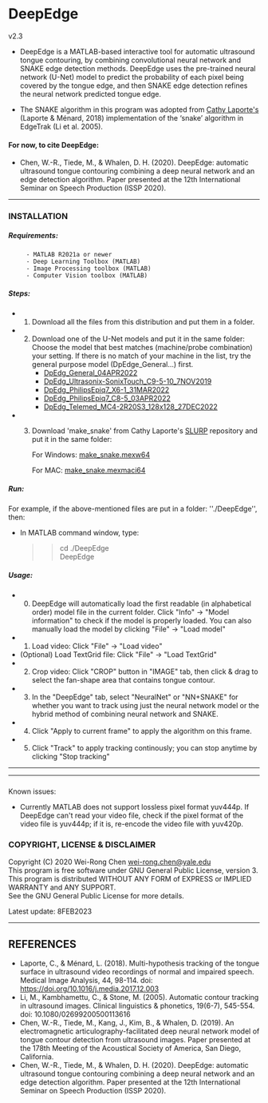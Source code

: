 # DeepEdge
v2.3
- DeepEdge is a MATLAB-based interactive tool for automatic ultrasound tongue contouring, by combining convolutional neural network and SNAKE edge detection methods. DeepEdge uses the pre-trained neural network (U-Net) model to predict the probability of each pixel being covered by the tongue edge, and then SNAKE edge detection refines the neural network predicted tongue edge. 

- The SNAKE algorithm in this program was adopted from [Cathy Laporte's]((https://www.etsmtl.ca/Professeurs/calaporte/Accueil?lang=en-CA)) (Laporte & Ménard, 2018) implementation of the ‘snake’ algorithm in EdgeTrak (Li et al. 2005).

#### For now, to cite DeepEdge:
- Chen, W.-R., Tiede, M., & Whalen, D. H. (2020). DeepEdge: automatic ultrasound tongue contouring combining a deep neural network and an edge detection algorithm. Paper presented at the 12th International Seminar on Speech Production (ISSP 2020). 

------------------------------------------
### INSTALLATION


##### Requirements:
         - MATLAB R2021a or newer
         - Deep Learning Toolbox (MATLAB)
         - Image Processing toolbox (MATLAB)
         - Computer Vision toolbox (MATLAB)
##### Steps:
- 1. Download all the files from this distribution and put them in a folder. 
  
- 2. Download one of the U-Net models and put it in the same folder: 
    Choose the model that best matches (machine/probe combination) your setting. 
    If there is no match of your machine in the list, try the general purpose model (DpEdge_General...) first.
      - [DpEdg_General_04APR2022](https://yaleedu-my.sharepoint.com/:u:/g/personal/wei-rong_chen_yale_edu/EeDIJCPppZRHqMZnHYtn574B-uLfHler97yzCtzXDq5a_A?e=KcZB64)
      - [DpEdg_Ultrasonix-SonixTouch_C9-5-10_7NOV2019](https://yaleedu-my.sharepoint.com/:u:/g/personal/wei-rong_chen_yale_edu/EXsijdmwl8hDuP1vKsbHdoIB3hXRq5fJNBa80H9BsyK_TA)
      - [DpEdg_PhilipsEpiq7_X6-1_31MAR2022](https://yaleedu-my.sharepoint.com/:u:/g/personal/wei-rong_chen_yale_edu/EfwIjdGuBNpHoo8gKF8KawQBbbiihSoNZ1mA090bPMQCHw?e=32RXCH)
      - [DpEdg_PhilipsEpiq7_C8-5_03APR2022](https://yaleedu-my.sharepoint.com/:u:/g/personal/wei-rong_chen_yale_edu/EdJcEUJQ7ZhAuDo4EPiPiEgBNGvALYBuYy3lVZp7Lp3vFQ?e=BVpzB8)
      - [DpEdg_Telemed_MC4-2R20S3_128x128_27DEC2022](https://yaleedu-my.sharepoint.com/:u:/g/personal/wei-rong_chen_yale_edu/EVJg8mWLQ1hDhYt5M0arZ4kB60MxpHycADOl4S_1sxmTYQ?e=SxtDb5)
     
- 3. Download 'make_snake' from Cathy Laporte's [SLURP](https://github.com/cathylaporte/SLURP) repository and put it in the same folder:

     For Windows: [make_snake.mexw64](https://github.com/cathylaporte/SLURP/blob/master/make_snake.mexw64) 

     For MAC: [make_snake.mexmaci64](https://github.com/cathylaporte/SLURP/blob/master/make_snake.mexmaci64)

##### Run:
For example, if the above-mentioned files are put in a folder: ''./DeepEdge'', then:
- In MATLAB command window, type:
     >> cd ./DeepEdge  
     >> DeepEdge  

##### Usage: 
- 0. DeepEdge will automatically load the first readable (in alphabetical order) model file in the current folder. 
     Click "Info" -> "Model information" to check if the model is properly loaded.
     You can also manually load the model by clicking "File" -> "Load model"
- 1. Load video:  Click "File" -> "Load video"  
- (Optional) Load TextGrid file: Click "File" -> "Load TextGrid"
- 2. Crop video: Click "CROP" button in "IMAGE" tab, then click & drag to select the fan-shape area that contains tongue contour. 
- 3. In the "DeepEdge" tab, select "NeuralNet" or "NN+SNAKE" for whether you want to track using just the neural network model  or the hybrid method of combining neural network and SNAKE.  
- 4. Click "Apply to current frame" to apply the algorithm on this frame.
- 5. Click "Track" to apply tracking continously; you can stop anytime by clicking "Stop tracking"
------------------------------------------
------------------------------------------
###
<!--  If you don't have access to MATLAB R2021a, you can download a compiled standalone installer (Windows only):
(You still need to download one of the U-Net models but not 'make_snake')
[DeepEdge standalone Web installer v1.6](https://yaleedu-my.sharepoint.com/:u:/g/personal/wei-rong_chen_yale_edu/EeEVC_R1IKBLmpHzNYtMDC4Bm7v0lqx0HW10wKNQVDKmHA?e=vV5q02)
-->
### 
Known issues:
- Currently MATLAB does not support lossless pixel format yuv444p. If DeepEdge can't read your video file, check if the pixel format of the video file is yuv444p; if it is, re-encode the video file with yuv420p. 

### COPYRIGHT, LICENSE & DISCLAIMER
Copyright (C) 2020 Wei-Rong Chen <wei-rong.chen@yale.edu>  
This program is free software under GNU General Public License, version 3.  
This program is distributed WITHOUT ANY FORM of EXPRESS or IMPLIED WARRANTY and ANY SUPPORT.    
See the GNU General Public License for more details.  


Latest update: 8FEB2023

-------------------------------------------
## REFERENCES
- Laporte, C., & Ménard, L. (2018). Multi-hypothesis tracking of the tongue surface in ultrasound video recordings of normal and impaired speech. Medical Image Analysis, 44, 98-114. doi: https://doi.org/10.1016/j.media.2017.12.003
 - Li, M., Kambhamettu, C., & Stone, M. (2005). Automatic contour tracking in ultrasound images. Clinical linguistics & phonetics, 19(6-7), 545-554. doi: 10.1080/02699200500113616
- Chen, W.-R., Tiede, M., Kang, J., Kim, B., & Whalen, D. (2019). An electromagnetic articulography-facilitated deep neural network model of tongue contour detection from ultrasound images. Paper presented at the 178th Meeting of the Acoustical Society of America, San Diego, California. 
- Chen, W.-R., Tiede, M., & Whalen, D. H. (2020). DeepEdge: automatic ultrasound tongue contouring combining a deep neural network and an edge detection algorithm. Paper presented at the 12th International Seminar on Speech Production (ISSP 2020). 
